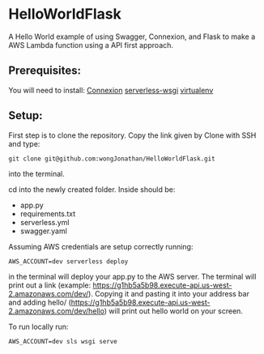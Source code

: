 # HelloWorldFlask
A Hello World example of using Swagger, Connexion, and Flask to make a AWS Lambda function using a API first approach.

## Prerequisites:
You will need to install:
[Connexion]( https://github.com/zalando/connexion/blob/master/README.rst)
[serverless-wsgi]( https://github.com/logandk/serverless-wsgi)
[virtualenv]( https://virtualenv.pypa.io/en/stable/installation/)

## Setup:

First step is to clone the repository. Copy the link given by Clone with SSH and type:
```
git clone git@github.com:wongJonathan/HelloWorldFlask.git
```
into the terminal.

cd into the newly created folder. Inside should be:
* app.py
* requirements.txt
* serverless.yml
* swagger.yaml

Assuming AWS credentials are setup correctly running:
```
AWS_ACCOUNT=dev serverless deploy
```
in the terminal will deploy your app.py to the AWS server. The terminal will print out a link (example: https://g1hb5a5b98.execute-api.us-west-2.amazonaws.com/dev/). Copying it and pasting it into your address bar and adding hello/ (https://g1hb5a5b98.execute-api.us-west-2.amazonaws.com/dev/hello) will print out hello world on your screen.

To run locally run:
```
AWS_ACCOUNT=dev sls wsgi serve
```

